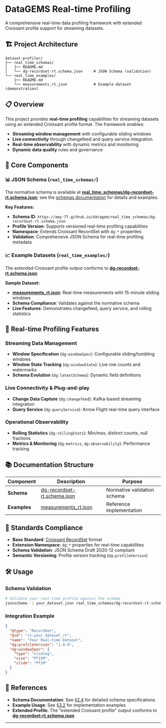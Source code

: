 # DataGEMS Real-time Profiling

A comprehensive real-time data profiling framework with extended Croissant profile support for streaming datasets.

## 🏗️ Project Architecture

```
dataset-profiler/
├── real_time_schemas/
│   ├── README.md
│   └── dg-recordset-rt.schema.json     # JSON Schema (validation)
└── real_time_examples/
    ├── README.md
    └── measurements_rt.json            # Example dataset (demonstration)
```

## 📋 Overview

This project provides **real-time profiling** capabilities for streaming datasets using an extended Croissant profile format. The framework enables:

- **Streaming window management** with configurable sliding windows
- **Live connectivity** through changefeed and query service integration
- **Real-time observability** with dynamic metrics and monitoring
- **Dynamic data quality** rules and governance

## 🔧 Core Components

### 📊 JSON Schema (`real_time_schemas/`)

The normative schema is available at **[real_time_schemas/dg-recordset-rt.schema.json](real_time_schemas/dg-recordset-rt.schema.json)**; see the [schemas documentation](real_time_schemas/README.md) for details and examples.

**Key Features:**
- **Schema ID**: `https://amy-77.github.io/datagem/real_time_schemas/dg-recordset-rt.schema.json`
- **Profile Version**: Supports versioned real-time profiling capabilities
- **Namespace**: Extends Croissant RecordSet with `dg:*` properties
- **Validation**: Comprehensive JSON Schema for real-time profiling metadata

### 📈 Example Datasets (`real_time_examples/`)

The extended Croissant profile output conforms to **[dg-recordset-rt.schema.json](real_time_schemas/dg-recordset-rt.schema.json)**.

**Sample Dataset:**
- **[measurements_rt.json](real_time_examples/measurements_rt.json)**: Real-time measurements with 15-minute sliding windows
- **Schema Compliance**: Validates against the normative schema
- **Live Features**: Demonstrates changefeed, query service, and rolling statistics

## 🚀 Real-time Profiling Features

### Streaming Data Management
- **Window Specification** (`dg:windowSpec`): Configurable sliding/tumbling windows
- **Window State Tracking** (`dg:windowState`): Live row counts and watermarks
- **Schema Evolution** (`dg:latestSchema`): Dynamic field definitions

### Live Connectivity & Plug-and-play
- **Change Data Capture** (`dg:changefeed`): Kafka-based streaming integration
- **Query Service** (`dg:queryService`): Arrow Flight real-time query interface

### Operational Observability
- **Rolling Statistics** (`dg:rollingStats`): Min/max, distinct counts, null fractions
- **Metrics & Monitoring** (`dg:metrics`, `dg:observability`): Performance tracking



## 📚 Documentation Structure

| Component | Description | Purpose |
|-----------|-------------|---------|
| **Schema** | [dg-recordset-rt.schema.json](real_time_schemas/dg-recordset-rt.schema.json) | Normative validation schema |
| **Examples** | [measurements_rt.json](real_time_examples/measurements_rt.json) | Reference implementation |


## 🔗 Standards Compliance

- **Base Standard**: [Croissant RecordSet](https://github.com/mlcommons/croissant) format
- **Extension Namespace**: `dg:*` properties for real-time capabilities
- **Schema Validation**: JSON Schema Draft 2020-12 compliant
- **Semantic Versioning**: Profile version tracking (`dg:profileVersion`)

## 🛠️ Usage

### Schema Validation
```bash
# Validate your real-time profile against the schema
jsonschema -i your_dataset.json real_time_schemas/dg-recordset-rt.schema.json
```

### Integration Example
```json
{
  "@type": "RecordSet",
  "@id": "rs:your_dataset_rt",
  "name": "Your Real-time Dataset",
  "dg:profileVersion": "1.0.0",
  "dg:windowSpec": {
    "type": "sliding",
    "size": "PT15M",
    "slide": "PT1M"
  }
}
```

## 📖 References

- **Schema Documentation**: See [§2.4](real_time_schemas/README.md) for detailed schema specifications
- **Example Usage**: See [§3.2](real_time_examples/README.md) for implementation examples
- **Extended Profile**: The "extended Croissant profile" output conforms to **[dg-recordset-rt.schema.json](real_time_schemas/dg-recordset-rt.schema.json)**

---
